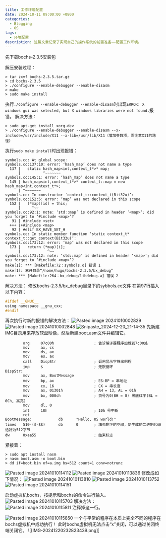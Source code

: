 ```yaml
---
title: 工作环境配置
date: 2024-10-11 09:00:00 +0800
categories:
  - Blogging
  - OS
tags:
  - 环境配置
description: 这篇文章记录了实现自己的操作系统的前置准备——配置工作环境。
---
```


先下载bochs-2.3.5安装包

解压安装过程：
```terminal
> tar zxvf bochs-2.3.5.tar.gz
> cd bochs-2.3.5
> ./configure --enable-debugger --enable-disasm
> make
> sudo make install
```

执行`./configure --enable-debugger --enable-disasm`时出现`ERROR: X windows gui was selected, but X windows libraries were not found.`报错。
解决方法：
```terminal
> sudo apt-get install xorg-dev
> ./configure --enable-debugger --enable-disasm --x-include=/usr/include/X11 --x-lib=/usr/lib/X11（增加参数项，需注意X11的路径）
```

执行`sudo make install`时出现报错：
```terminal
symbols.cc: At global scope:
symbols.cc:137:10: error: ‘hash_map’ does not name a type
  137 |   static hash_map<int,context_t*>* map;
      |          ^~~~~~~~
symbols.cc:145:1: error: ‘hash_map’ does not name a type
  145 | hash_map<int,context_t*>* context_t::map = new hash_map<int,context_t*>;
      | ^~~~~~~~
symbols.cc: In constructor ‘context_t::context_t(Bit32u)’:
symbols.cc:152:5: error: ‘map’ was not declared in this scope
  152 |   (*map)[id] = this;
      |     ^~~
symbols.cc:92:1: note: ‘std::map’ is defined in header ‘<map>’; did you forget to ‘#include <map>’?
   91 | #include <set>
  +++ |+#include <map>
   92 | #elif BX_HAVE_SET_H
symbols.cc: In static member function ‘static context_t* context_t::get_context(Bit32u)’:
symbols.cc:173:12: error: ‘map’ was not declared in this scope
  173 |   return (*map)[i];
      |            ^~~
symbols.cc:173:12: note: ‘std::map’ is defined in header ‘<map>’; did you forget to ‘#include <map>’?
make[1]: *** [Makefile:72：symbols.o] 错误 1
make[1]: 离开目录“/home/hugo/bochs-2.3.5/bx_debug”
make: *** [Makefile:264：bx_debug/libdebug.a] 错误 2
```
解决方法：
修改bochs-2.3.5/bx_debug目录下的sybbols.cc文件
在第97行插入以下内容：
```c
#ifdef __GNUC__
using namespace __gnu_cxx;
#endif
```
再次执行时新的报错的解决方法：
![Pasted image 20241010002829](../assets/blog_res/2024-10-11-%E5%B7%A5%E4%BD%9C%E7%8E%AF%E5%A2%83%E9%85%8D%E7%BD%AE.assets/Pasted%20image%2020241010002829.png)
![Pasted image 20241010002848](../assets/blog_res/2024-10-11-%E5%B7%A5%E4%BD%9C%E7%8E%AF%E5%A2%83%E9%85%8D%E7%BD%AE.assets/Pasted%20image%2020241010002848.png)
![Snipaste_2024-12-20_21-14-35](../assets/blog_res/2024-10-11-%E5%B7%A5%E4%BD%9C%E7%8E%AF%E5%A2%83%E9%85%8D%E7%BD%AE.assets/Snipaste_2024-12-20_21-14-35.png)
先新建IMG目录用来存放软盘映像，然后新建boot.asm文件并编辑它。
```terminal
        org     07c00h                  ; 告诉编译器程序加载到7c00处
        mov     ax, cs
        mov     ds, ax
        mov     es, ax
        call    DispStr                 ; 调用显示字符串例程
        jmp     $                       ; 无限循环
DispStr:
        mov     ax, BootMessage
        mov     bp, ax                  ; ES:BP = 串地址
        mov     cx, 16                  ; CX = 串长度
        mov     ax, 01301h              ; AH = 13, AL = 01h
        mov     bx, 000ch               ; 页号为0(BH = 0) 黑底红字(BL = 0Ch, 高亮)
        mov     dl, 0
        int     10h                     ; 10h 号中断
        ret
BootMessage:            db      "Hello, OS world!"
times   510-($-$$)      db      0       ; 填充剩下的空间，使生成的二进制代码恰好为512字节
dw      0xaa55                          ; 结束标志
```
紧接着：
```terminal
> sudo apt install nasm
> nasm boot.asm -o boot.bin
> dd if=boot.bin of=a.img bs=512 count=1 conv=notrunc
```
![Pasted image 20241010114112](../assets/blog_res/2024-10-11-%E5%B7%A5%E4%BD%9C%E7%8E%AF%E5%A2%83%E9%85%8D%E7%BD%AE.assets/Pasted%20image%2020241010114112.png)
![Pasted image 20241010113836](../assets/blog_res/2024-10-11-%E5%B7%A5%E4%BD%9C%E7%8E%AF%E5%A2%83%E9%85%8D%E7%BD%AE.assets/Pasted%20image%2020241010113836.png)
修改成如下情况：
![Pasted image 20241010113810](../assets/blog_res/2024-10-11-%E5%B7%A5%E4%BD%9C%E7%8E%AF%E5%A2%83%E9%85%8D%E7%BD%AE.assets/Pasted%20image%2020241010113810.png)
![Pasted image 20241010113752](../assets/blog_res/2024-10-11-%E5%B7%A5%E4%BD%9C%E7%8E%AF%E5%A2%83%E9%85%8D%E7%BD%AE.assets/Pasted%20image%2020241010113752.png)
![Pasted image 20241010114151](../assets/blog_res/2024-10-11-%E5%B7%A5%E4%BD%9C%E7%8E%AF%E5%A2%83%E9%85%8D%E7%BD%AE.assets/Pasted%20image%2020241010114151.png)

启动虚拟机bochs，按提示和bochs的命令进行输入。
![Pasted image 20241010115703](../assets/blog_res/2024-10-11-%E5%B7%A5%E4%BD%9C%E7%8E%AF%E5%A2%83%E9%85%8D%E7%BD%AE.assets/Pasted%20image%2020241010115703.png)
解决方法：
![Pasted image 20241010115811](../assets/blog_res/2024-10-11-%E5%B7%A5%E4%BD%9C%E7%8E%AF%E5%A2%83%E9%85%8D%E7%BD%AE.assets/Pasted%20image%2020241010115811.png)
注释掉这一行。

![Pasted image 20241010115850](../assets/blog_res/2024-10-11-%E5%B7%A5%E4%BD%9C%E7%8E%AF%E5%A2%83%E9%85%8D%E7%BD%AE.assets/Pasted%20image%2020241010115850.png)
一个与平常的程序在本质上完全不同的程序在bochs虚拟机中成功执行！
此时bochs虚拟机无法点击“x”关闭，可以通过关闭终端关闭它。
![[IMG-20241220232823439.png]]
